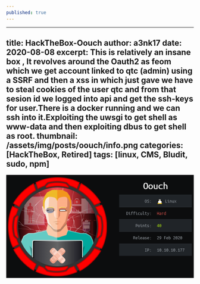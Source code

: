 ```yaml
---
published: true
---
```

---
title: HackTheBox-Oouch
author: a3nk17
date: 2020-08-08 
excerpt: This is relatively an insane box , It revolves around the Oauth2 as feom which we get account linked to qtc (admin) using a SSRF and then a xss in which just gave we have to steal cookies of the user qtc and from that sesion id we logged into api and get the ssh-keys for user.There is a docker running and we can ssh into it.Exploiting the uwsgi to get shell as www-data and then exploiting dbus to get shell as root.
thumbnail: /assets/img/posts/oouch/info.png
categories: [HackTheBox, Retired]
tags: [linux, CMS, Bludit, sudo, npm]
---

![Info](/assets/img/posts/oouch/info.png)
